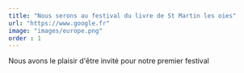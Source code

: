 ```yaml
---
title: "Nous serons au festival du livre de St Martin les oies"
url: "https://www.google.fr"
image: "images/europe.png"
order : 1
---
```

Nous avons le plaisir d'être invité pour notre premier festival
